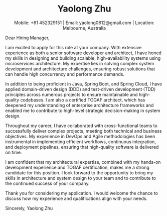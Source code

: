 <div style="text-align: center;">
  <h1>Yaolong Zhu</h1>
  Mobile: +61 452329151 | Email: yaolong0612@gmail.com | Location: Melbourne, Australia
</div>

Dear Hiring Manager,

I am excited to apply for this role at your company. With extensive experience as both a senior software developer and architect, I have honed my skills in designing and building scalable, high-availability systems using microservices architecture. My expertise lies in solving complex system development and architecture challenges, ensuring robust solutions that can handle high concurrency and performance demands.

In addition to being proficient in Java, Spring Boot, and Spring Cloud, I have applied domain-driven design (DDD) and test-driven development (TDD) principles across numerous projects to ensure maintainable and high-quality codebases. I am also a certified TOGAF architect, which has deepened my understanding of enterprise architecture frameworks and enabled me to contribute to high-level strategic decision-making in system design.

Throughout my career, I have collaborated with cross-functional teams to successfully deliver complex projects, meeting both technical and business objectives. My experience in DevOps and Agile methodologies has been instrumental in implementing efficient workflows, continuous integration, and deployment pipelines, ensuring that high-quality software is delivered on time.

I am confident that my architectural expertise, combined with my hands-on development experience and TOGAF certification, makes me a strong candidate for this position. I look forward to the opportunity to bring my skills in architecture and system design to your team and to contribute to the continued success of your company.

Thank you for considering my application. I would welcome the chance to discuss how my experience and qualifications align with your needs.

Sincerely,
Yaolong Zhu